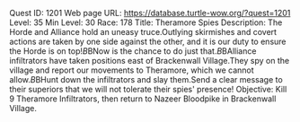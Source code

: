 Quest ID: 1201
Web page URL: https://database.turtle-wow.org/?quest=1201
Level: 35
Min Level: 30
Race: 178
Title: Theramore Spies
Description: The Horde and Alliance hold an uneasy truce.Outlying skirmishes and covert actions are taken by one side against the other, and it is our duty to ensure the Horde is on top!$B$BNow is the chance to do just that.$B$BAlliance infiltrators have taken positions east of Brackenwall Village.They spy on the village and report our movements to Theramore, which we cannot allow.$B$BHunt down the infiltrators and slay them.Send a clear message to their superiors that we will not tolerate their spies' presence!
Objective: Kill 9 Theramore Infiltrators, then return to Nazeer Bloodpike in Brackenwall Village.
